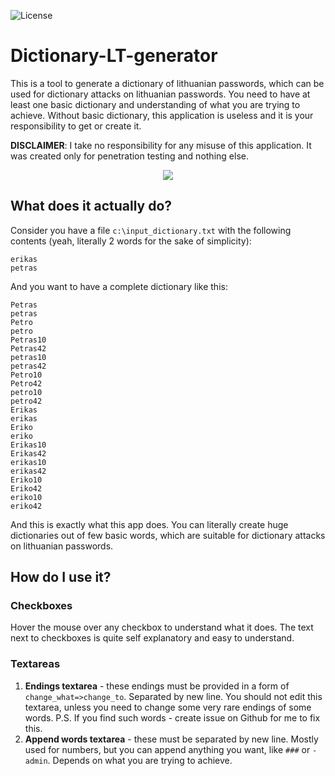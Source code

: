 ![License](https://img.shields.io/badge/license-GPL-blue.svg)

# Dictionary-LT-generator

This is a tool to generate a dictionary of lithuanian passwords, which can be used for dictionary attacks on lithuanian passwords. You need to have at least one basic dictionary and understanding of what you are trying to achieve. Without basic dictionary, this application is useless and it is your responsibility to get or create it.

__DISCLAIMER__: I take no responsibility for any misuse of this application. It was created only for penetration testing and nothing else.

<p align="center"><img src="http://i63.tinypic.com/1609dmp.png" /></p>

## What does it actually do?

Consider you have a file `c:\input_dictionary.txt` with the following contents (yeah, literally 2 words for the sake of simplicity):
```
erikas
petras
```

And you want to have a complete dictionary like this:
```
Petras
petras
Petro
petro
Petras10
Petras42
petras10
petras42
Petro10
Petro42
petro10
petro42
Erikas
erikas
Eriko
eriko
Erikas10
Erikas42
erikas10
erikas42
Eriko10
Eriko42
eriko10
eriko42
```

And this is exactly what this app does. You can literally create huge dictionaries out of few basic words, which are suitable for dictionary attacks on lithuanian passwords.

## How do I use it?

### Checkboxes
Hover the mouse over any checkbox to understand what it does. The text next to checkboxes is quite self explanatory and easy to understand.

### Textareas
1. __Endings textarea__ - these endings must be provided in a form of `change_what=>change_to`. Separated by new line. You should not edit this textarea, unless you need to change some very rare endings of some words. P.S. If you find such words - create issue on Github for me to fix this.
2. __Append words textarea__ - these must be separated by new line. Mostly used for numbers, but you can append anything you want, like `###` or `-admin`. Depends on what you are trying to achieve.
